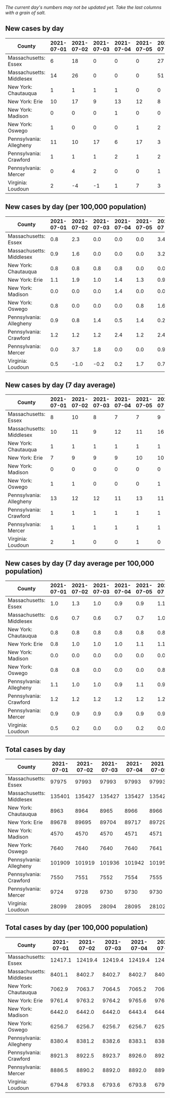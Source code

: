 _The current day's numbers may not be updated yet. Take the last columns with a grain of salt._
## New cases by day

| County | 2021-07-01 | 2021-07-02 | 2021-07-03 | 2021-07-04 | 2021-07-05 | 2021-07-06 | 2021-07-07 |
| --- | --- | --- | --- | --- | --- | --- | --- |
| Massachusetts: Essex | 6 | 18 | 0 | 0 | 0 | 27 | 10 |
| Massachusetts: Middlesex | 14 | 26 | 0 | 0 | 0 | 51 | 27 |
| New York: Chautauqua | 1 | 1 | 1 | 1 | 0 | 0 | 0 |
| New York: Erie | 10 | 17 | 9 | 13 | 12 | 8 | 12 |
| New York: Madison | 0 | 0 | 0 | 1 | 0 | 0 | 1 |
| New York: Oswego | 1 | 0 | 0 | 0 | 1 | 2 | 1 |
| Pennsylvania: Allegheny | 11 | 10 | 17 | 6 | 17 | 3 | 18 |
| Pennsylvania: Crawford | 1 | 1 | 1 | 2 | 1 | 2 | 2 |
| Pennsylvania: Mercer | 0 | 4 | 2 | 0 | 0 | 1 | 0 |
| Virginia: Loudoun | 2 | -4 | -1 | 1 | 7 | 3 | 5 |

## New cases by day (per 100,000 population)

| County | 2021-07-01 | 2021-07-02 | 2021-07-03 | 2021-07-04 | 2021-07-05 | 2021-07-06 | 2021-07-07 |
| --- | --- | --- | --- | --- | --- | --- | --- |
| Massachusetts: Essex | 0.8 | 2.3 | 0.0 | 0.0 | 0.0 | 3.4 | 1.3 |
| Massachusetts: Middlesex | 0.9 | 1.6 | 0.0 | 0.0 | 0.0 | 3.2 | 1.7 |
| New York: Chautauqua | 0.8 | 0.8 | 0.8 | 0.8 | 0.0 | 0.0 | 0.0 |
| New York: Erie | 1.1 | 1.9 | 1.0 | 1.4 | 1.3 | 0.9 | 1.3 |
| New York: Madison | 0.0 | 0.0 | 0.0 | 1.4 | 0.0 | 0.0 | 1.4 |
| New York: Oswego | 0.8 | 0.0 | 0.0 | 0.0 | 0.8 | 1.6 | 0.8 |
| Pennsylvania: Allegheny | 0.9 | 0.8 | 1.4 | 0.5 | 1.4 | 0.2 | 1.5 |
| Pennsylvania: Crawford | 1.2 | 1.2 | 1.2 | 2.4 | 1.2 | 2.4 | 2.4 |
| Pennsylvania: Mercer | 0.0 | 3.7 | 1.8 | 0.0 | 0.0 | 0.9 | 0.0 |
| Virginia: Loudoun | 0.5 | -1.0 | -0.2 | 0.2 | 1.7 | 0.7 | 1.2 |

## New cases by day (7 day average)

| County | 2021-07-01 | 2021-07-02 | 2021-07-03 | 2021-07-04 | 2021-07-05 | 2021-07-06 | 2021-07-07 |
| --- | --- | --- | --- | --- | --- | --- | --- |
| Massachusetts: Essex | 8 | 10 | 8 | 7 | 7 | 9 | 9 |
| Massachusetts: Middlesex | 10 | 11 | 9 | 12 | 11 | 16 | 17 |
| New York: Chautauqua | 1 | 1 | 1 | 1 | 1 | 1 | 1 |
| New York: Erie | 7 | 9 | 9 | 9 | 10 | 10 | 12 |
| New York: Madison | 0 | 0 | 0 | 0 | 0 | 0 | 0 |
| New York: Oswego | 1 | 1 | 0 | 0 | 0 | 1 | 1 |
| Pennsylvania: Allegheny | 13 | 12 | 12 | 11 | 13 | 11 | 12 |
| Pennsylvania: Crawford | 1 | 1 | 1 | 1 | 1 | 1 | 1 |
| Pennsylvania: Mercer | 1 | 1 | 1 | 1 | 1 | 1 | 1 |
| Virginia: Loudoun | 2 | 1 | 0 | 0 | 1 | 0 | 2 |

## New cases by day (7 day average per 100,000 population)

| County | 2021-07-01 | 2021-07-02 | 2021-07-03 | 2021-07-04 | 2021-07-05 | 2021-07-06 | 2021-07-07 |
| --- | --- | --- | --- | --- | --- | --- | --- |
| Massachusetts: Essex | 1.0 | 1.3 | 1.0 | 0.9 | 0.9 | 1.1 | 1.1 |
| Massachusetts: Middlesex | 0.6 | 0.7 | 0.6 | 0.7 | 0.7 | 1.0 | 1.1 |
| New York: Chautauqua | 0.8 | 0.8 | 0.8 | 0.8 | 0.8 | 0.8 | 0.8 |
| New York: Erie | 0.8 | 1.0 | 1.0 | 1.0 | 1.1 | 1.1 | 1.3 |
| New York: Madison | 0.0 | 0.0 | 0.0 | 0.0 | 0.0 | 0.0 | 0.0 |
| New York: Oswego | 0.8 | 0.8 | 0.0 | 0.0 | 0.0 | 0.8 | 0.8 |
| Pennsylvania: Allegheny | 1.1 | 1.0 | 1.0 | 0.9 | 1.1 | 0.9 | 1.0 |
| Pennsylvania: Crawford | 1.2 | 1.2 | 1.2 | 1.2 | 1.2 | 1.2 | 1.2 |
| Pennsylvania: Mercer | 0.9 | 0.9 | 0.9 | 0.9 | 0.9 | 0.9 | 0.9 |
| Virginia: Loudoun | 0.5 | 0.2 | 0.0 | 0.0 | 0.2 | 0.0 | 0.5 |

## Total cases by day

| County | 2021-07-01 | 2021-07-02 | 2021-07-03 | 2021-07-04 | 2021-07-05 | 2021-07-06 | 2021-07-07 |
| --- | --- | --- | --- | --- | --- | --- | --- |
| Massachusetts: Essex | 97975 | 97993 | 97993 | 97993 | 97993 | 98020 | 98030 |
| Massachusetts: Middlesex | 135401 | 135427 | 135427 | 135427 | 135427 | 135478 | 135505 |
| New York: Chautauqua | 8963 | 8964 | 8965 | 8966 | 8966 | 8966 | 8966 |
| New York: Erie | 89678 | 89695 | 89704 | 89717 | 89729 | 89737 | 89749 |
| New York: Madison | 4570 | 4570 | 4570 | 4571 | 4571 | 4571 | 4572 |
| New York: Oswego | 7640 | 7640 | 7640 | 7640 | 7641 | 7643 | 7644 |
| Pennsylvania: Allegheny | 101909 | 101919 | 101936 | 101942 | 101959 | 101962 | 101980 |
| Pennsylvania: Crawford | 7550 | 7551 | 7552 | 7554 | 7555 | 7557 | 7559 |
| Pennsylvania: Mercer | 9724 | 9728 | 9730 | 9730 | 9730 | 9731 | 9731 |
| Virginia: Loudoun | 28099 | 28095 | 28094 | 28095 | 28102 | 28105 | 28110 |

## Total cases by day (per 100,000 population)

| County | 2021-07-01 | 2021-07-02 | 2021-07-03 | 2021-07-04 | 2021-07-05 | 2021-07-06 | 2021-07-07 |
| --- | --- | --- | --- | --- | --- | --- | --- |
| Massachusetts: Essex | 12417.1 | 12419.4 | 12419.4 | 12419.4 | 12419.4 | 12422.8 | 12424.1 |
| Massachusetts: Middlesex | 8401.1 | 8402.7 | 8402.7 | 8402.7 | 8402.7 | 8405.9 | 8407.6 |
| New York: Chautauqua | 7062.9 | 7063.7 | 7064.5 | 7065.2 | 7065.2 | 7065.2 | 7065.2 |
| New York: Erie | 9761.4 | 9763.2 | 9764.2 | 9765.6 | 9766.9 | 9767.8 | 9769.1 |
| New York: Madison | 6442.0 | 6442.0 | 6442.0 | 6443.4 | 6443.4 | 6443.4 | 6444.8 |
| New York: Oswego | 6256.7 | 6256.7 | 6256.7 | 6256.7 | 6257.5 | 6259.2 | 6260.0 |
| Pennsylvania: Allegheny | 8380.4 | 8381.2 | 8382.6 | 8383.1 | 8384.5 | 8384.7 | 8386.2 |
| Pennsylvania: Crawford | 8921.3 | 8922.5 | 8923.7 | 8926.0 | 8927.2 | 8929.6 | 8931.9 |
| Pennsylvania: Mercer | 8886.5 | 8890.2 | 8892.0 | 8892.0 | 8892.0 | 8892.9 | 8892.9 |
| Virginia: Loudoun | 6794.8 | 6793.8 | 6793.6 | 6793.8 | 6795.5 | 6796.2 | 6797.4 |

